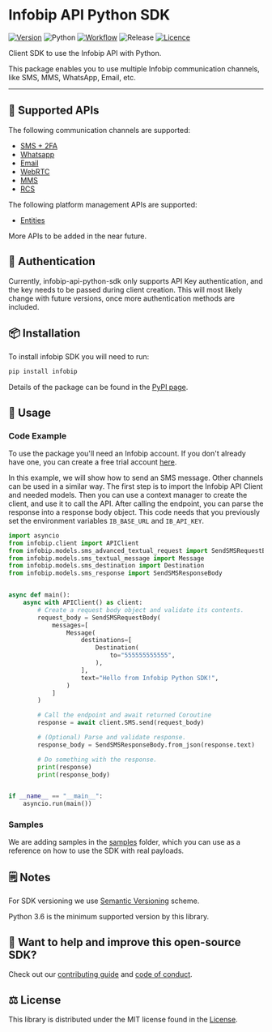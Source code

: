 # Infobip API Python SDK

[![Version](https://img.shields.io/pypi/v/infobip-api-python-sdk)](https://pypi.org/project/infobip-api-python-sdk/)
![Python](https://img.shields.io/pypi/pyversions/infobip-api-python-sdk)
[![Workflow](https://img.shields.io/github/workflow/status/infobip-community/infobip-api-python-sdk/Python%20package)](https://github.com/infobip-community/infobip-api-python-sdk/actions/workflows/python-package.yml)
![Release](https://img.shields.io/github/release-date/infobip-community/infobip-api-python-sdk)
[![Licence](https://img.shields.io/github/license/infobip-community/infobip-api-python-sdk)](LICENSE)

Client SDK to use the Infobip API with Python.

This package enables you to use multiple Infobip communication channels, like SMS, MMS, WhatsApp, Email, etc.

---

## 📡 Supported APIs

The following communication channels are supported:

- [SMS + 2FA](https://www.infobip.com/docs/api#channels/sms)
- [Whatsapp](https://www.infobip.com/docs/api#channels/whatsapp)
- [Email](https://www.infobip.com/docs/api#channels/email)
- [WebRTC](https://www.infobip.com/docs/api#channels/webrtc/)
- [MMS](https://www.infobip.com/docs/api#channels/mms)
- [RCS](https://www.infobip.com/docs/api#channels/rcs)

The following platform management APIs are supported:
- [Entities](https://www.infobip.com/docs/api/platform/application-entity)

More APIs to be added in the near future.

## 🔐 Authentication

Currently, infobip-api-python-sdk only supports API Key authentication,
and the key needs to be passed during client creation.
This will most likely change with future versions,
once more authentication methods are included.

## 📦 Installation

To install infobip SDK you will need to run:

```bash
pip install infobip
```

Details of the package can be found
in the [PyPI page](https://pypi.org/project/infobip/).

## 🚀 Usage

### Code Example
To use the package you'll need an Infobip account.
If you don't already have one, you can create a free trial account
[here](https://www.infobip.com/signup).

In this example, we will show how to send an SMS message.
Other channels can be used in a similar way.
The first step is to import the Infobip API Client and needed models.
Then you can use a context manager to create the client, and use it to call the API.
After calling the endpoint, you can parse the response into a response body object.
This code needs that you previously set the environment variables `IB_BASE_URL` and  `IB_API_KEY`.

```python
import asyncio
from infobip.client import APIClient
from infobip.models.sms_advanced_textual_request import SendSMSRequestBody
from infobip.models.sms_textual_message import Message
from infobip.models.sms_destination import Destination
from infobip.models.sms_response import SendSMSResponseBody


async def main():
    async with APIClient() as client:
        # Create a request body object and validate its contents.
        request_body = SendSMSRequestBody(
            messages=[
                Message(
                    destinations=[
                        Destination(
                            to="555555555555",
                        ),
                    ],
                    text="Hello from Infobip Python SDK!",
                )
            ]
        )

        # Call the endpoint and await returned Coroutine
        response = await client.SMS.send(request_body)

        # (Optional) Parse and validate response.
        response_body = SendSMSResponseBody.from_json(response.text)

        # Do something with the response.
        print(response)
        print(response_body)


if __name__ == "__main__":
    asyncio.run(main())
```

### Samples

We are adding samples in the [samples](samples) folder, which you can use as a reference on how to use the SDK
with real payloads.

## 🗒️ Notes

For SDK versioning we use
[Semantic Versioning](https://semver.org) scheme.

Python 3.6 is the minimum supported version by this library.

## 🧡 Want to help and improve this open-source SDK?

Check out our [contributing guide](CONTRIBUTING.md) and [code of conduct](CODE_OF_CONDUCT.md).

## ⚖️ License

This library is distributed under the MIT license found in the [License](LICENSE).
